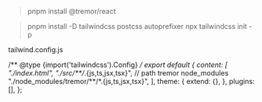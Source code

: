>pnpm install @tremor/react

>pnpm install -D tailwindcss postcss autoprefixer 
>npx tailwindcss init -p

tailwind.config.js

/** @type {import('tailwindcss').Config} */
export default {
	content: [
		"./index.html",
		"./src/**/*.{js,ts,jsx,tsx}",
		// path tremor node_modules
		"./node_modules/tremor/**/*.{js,ts,jsx,tsx}",
	],
	theme: {
		extend: {},
	},
	plugins: [],
};
